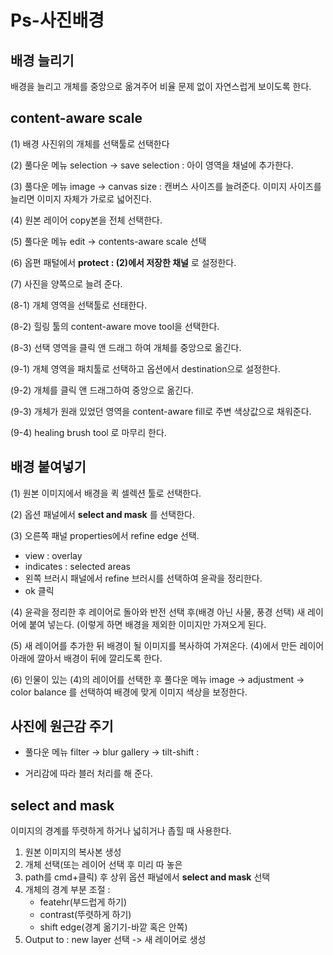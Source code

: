 # Ps-사진배경




## 배경 늘리기

배경을 늘리고 개체를 중앙으로 옮겨주어 비율 문제 없이 자연스럽게 보이도록 한다. 

## content-aware scale

(1) 배경 사진위의 개체를 선택툴로 선택한다

(2) 풀다운 메뉴 selection → save selection : 아이 영역을 채널에 추가한다.

(3) 풀다운 메뉴 image → canvas size : 캔버스 사이즈를 늘려준다. 이미지 사이즈를 늘리면 이미지 자체가 가로로 넓어진다.

(4) 원본 레이어 copy본을 전체 선택한다.

(5) 풀다운 메뉴 edit → contents-aware scale 선택

(6) 옵편 패털에서 **protect : (2)에서 저장한 채널** 로 설정한다.

(7) 사진을 양쪽으로 늘려 준다.

(8-1) 개체 영역을 선택툴로 선태한다.

(8-2) 힐링 툴의 content-aware move tool을 선택한다.

(8-3) 선택 영역을 클릭 앤 드래그 하여 개체를 중앙으로 옮긴다.

(9-1) 개체 영역을 패치툴로 선택하고 옵션에서 destination으로 설정한다.

(9-2) 개체를 클릭 앤 드래그하여 중앙으로 옮긴다.

(9-3) 개체가 원래 있었던 영역을 content-aware fill로 주변 색상값으로 채워준다.

(9-4) healing brush tool 로 마무리 한다. 

## 배경 붙여넣기

(1) 원본 이미지에서 배경을 퀵 셀렉션 툴로 선택한다.

(2) 옵션 패널에서 __select and mask__ 를 선택한다.

(3) 오른쪽 패널 properties에서 refine edge 선택.

- view : overlay
- indicates : selected areas
- 왼쪽 브러시 패널에서 refine 브러시를 선택하여 윤곽을 정리한다.
- ok 클릭

(4) 윤곽을 정리한 후 레이어로 돌아와 반전 선택 후(배경 아닌 사물, 풍경 선택) 새 레이어에 붙여 넣는다. (이렇게 하면 배경을 제외한 이미지만 가져오게 된다. 

(5) 새 레이어를 추가한 뒤 배경이 될 이미지를 복사하여 가져온다. (4)에서 만든 레이어 아래에 깔아서 배경이 뒤에 깔리도록 한다.

(6) 인물이 있는 (4)의 레이어를 선택한 후 풀다운 메뉴 image → adjustment → color balance 를 선택하여 배경에 맞게 이미지 색상을 보정한다.



## 사진에 원근감 주기

- 풀다운 메뉴 filter -> blur gallery -> tilt-shift :

- 거리감에 따라 블러 처리를 해 준다.



## select and mask

이미지의 경계를 뚜렷하게 하거나 넓히거나 좁힐 때 사용한다.

1. 원본 이미지의 복사본 생성
2. 개체 선택(또는 레이어 선택 후  미리 따 놓은
3. path를 cmd+클릭) 후 상위 옵션 패널에서 __select and mask__ 선택
4. 개체의 경계 부분 조절 : 
   - featehr(부드럽게 하기)
   - contrast(뚜렷하게 하기)
   - shift edge(경계 옮기기-바깥 혹은 안쪽)
5. Output to : new layer 선택 -> 새 레이어로 생성